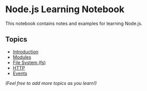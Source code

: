 # Node.js Learning Notebook

This notebook contains notes and examples for learning Node.js.

## Topics

*   [Introduction](./01-introduction/README.md)
*   [Modules](./02-modules/README.md)
*   [File System (fs)](./03-fs/README.md)
*   [HTTP](./04-http/README.md)
*   [Events](./05-events/README.md)

*(Feel free to add more topics as you learn!)*
